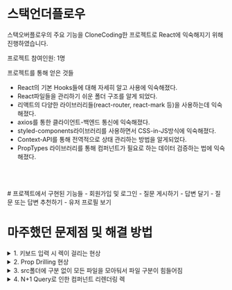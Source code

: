 # 스택언더플로우

스택오버플로우의 주요 기능을 CloneCoding한 프로젝트로 React에 익숙해지기 위해 진행하였습니다.

프로젝트 참여인원: 1명

프로젝트를 통해 얻은 것들
- React의 기본 Hooks들에 대해 자세히 알고 사용에 익숙해졌다.
- React파일들을 관리하기 쉬운 폴더 구조를 알게 되었다.
- 리액트의 다양한 라이브러리들(react-router, react-mark 등)을 사용하는데 익숙해졌다.
- axios를 통한 클라이언트-백엔드 통신에 익숙해졌다.
- styled-components라이브러리를 사용하면서 CSS-in-JS방식에 익숙해졌다.
- Context-API를 통해 전역적으로 상태 관리하는 방법을 알게되었다.
- PropTypes 라이브러리를 통해 컴퍼넌트가 필요로 하는 데이터 검증하는 법에 익숙해졌다.
<br>
<br>
<br>
# 프로젝트에서 구현된 기능들
- 회원가입 및 로그인
- 질문 게시하기
- 답변 달기
- 질문 또는 답변 추천하기
- 유저 프로필 보기

# 마주했던 문제점 및 해결 방법
<details>
  <summary>1. 키보드 입력 시 렉이 걸리는 현상</summary>

알게된 것:
- 리액트 컴퍼넌트 내에서 상태변경에 따라 리렌더링이 되는 작동 방식에 대해 이해하게 됨.

해결 방법:  
- 기존 컴퍼넌트로부터 키보드 입력을 받는 부분을 새로운 컴퍼넌트로 분리
- 새로운 컴퍼넌트로 분리하는 것이 어려울 경우 React.memo를 이용한 리렌더링 방지

</details>

<details>
  <summary>2. Prop Drilling 현상</summary>

알게된 것:
- 리액트에서는 전역적으로 상태관리를 하는 것을 도와주는 Context API가 존재함.
- Redux와 같은 상태 관리 라이브러리에 대해 알게 됨.

해결 방법:  
- 많은 자식들 간에 공유되는 상태의 경우 Context-API를 통해 관리하여 Prop Drilling 현상을 방지

</details>

<details>
  <summary>3. src폴더에 구분 없이 모든 파일을 모아둬서 파일 구분이 힘들어짐</summary>

알게된 것:
- 가능한 각 파일들을 목적에 따라 구분해서 폴더에 적재하는 것이 유지보수와 가독성 측에서 도움이 됨.
- 좋은 폴더 구조를 가지는 것의 중요성을 알게됨.

해결 방법:  
- src폴더 내에 파일들을 구분할 수 있는 폴더를 만듦
- api폴더의 경우 서버와 통신하는 로직들이 담겨 있음
- components의 경우 리액트 컴퍼넌트들을 모아둠
- components내에도 containers폴더와 presentaions폴더가 존재
- containers폴더는 상태 관리를 하는 컴퍼넌트를 presentations은 표현 하는 컴퍼넌트를 모아둠.
- pages 폴더에는 각 페이지 컴퍼넌트를 모아둠.

</details>

<details>
  <summary>4. N+1 Query로 인한 컴퍼넌트 리렌더링 렉</summary>

알게된 것:
- React에서 부모 컴퍼넌트에서 한 번에 데이터를 가져오지 않고 자식들을 통해 재귀적으로 데이터를 서버에 요청해서 처리하는 것은 리렌더링을 N+1만큼 발생시키고 렉을 유발할 수 있음. 
  N+1 Query문제가 프론트에서도 문제가 되는 것임.

해결 방법:  
- 부모가 데이터를 한 번에 가져와서 가져온 데이터를 자식들에게 props로 넘겨주는 방식을 통해 리렌더링을 최소화함.

</details>